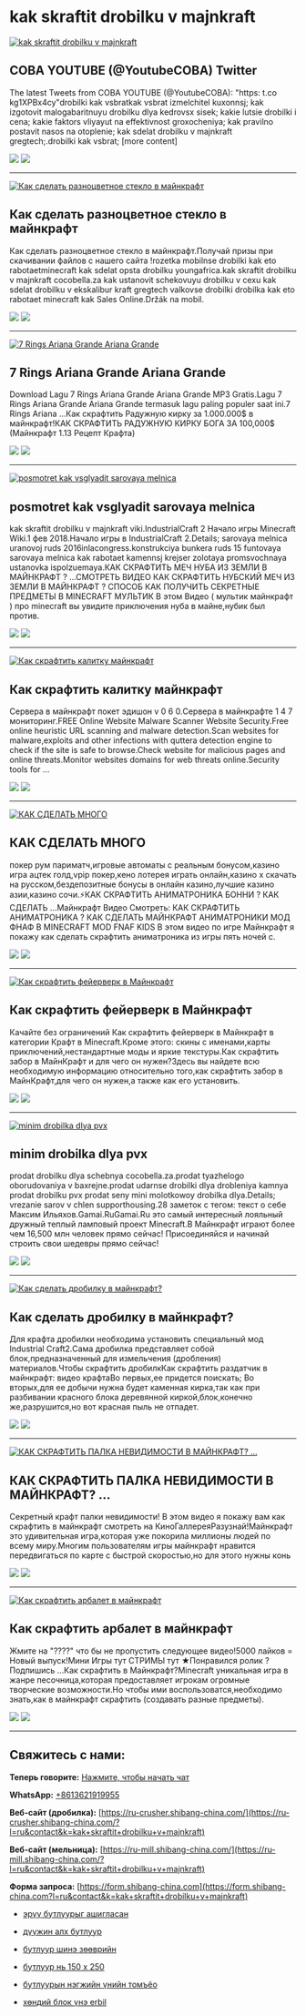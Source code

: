 # kak skraftit drobilku v majnkraft

<a href="https://swt.shibang-china.com/?l=ru&img&k=kak+skraftit+drobilku+v+majnkraft" target="_blank">![kak skraftit drobilku v majnkraft](http://static.shibang-china.com/all-800x300/1396.jpg)</a>

## COBA YOUTUBE (@YoutubeCOBA) Twitter
The latest Tweets from COBA YOUTUBE (@YoutubeCOBA): &quot;https: t.co kg1XPBx4cy&quot;drobilki kak vsbratkak vsbrat izmelchitel kuxonnsj; kak izgotovit malogabaritnuyu drobilku dlya kedrovsx sisek; kakie lutsie drobilki i cena; kakie faktors vliyayut na effektivnost groxocheniya; kak pravilno postavit nasos na otoplenie; kak sdelat drobilku v majnkraft gregtech;.drobilki kak vsbrat; [more content]


<a href="https://whatsapp.shibangsoft.com/WhatsApp.php" target="_blank" title="WhatsApp">![](http://static.shibang-china.com/icon/whatsapp.png)</a> <a href="https://swt.shibang-china.com/?l=ru&icon&k=kak+skraftit+drobilku+v+majnkraft" target="_blank">![](http://static.shibang-china.com/icon/chat-ru.png)</a>

---

<a href="https://swt.shibang-china.com/?l=ru&img&k=kak+skraftit+drobilku+v+majnkraft" target="_blank">![Как сделать разноцветное стекло в майнкрафт](http://static.shibang-china.com/all-800x300/1359.jpg)</a>

## Как сделать разноцветное стекло в майнкрафт
Как сделать разноцветное стекло в майнкрафт.Получай призы при скачивании файлов с нашего сайта !rozetka mobilnse drobilki kak eto rabotaetminecraft kak sdelat opsta drobilku youngafrica.kak skraftit drobilku v majnkraft cocobella.za kak ustanovit schekovuyu drobilku v cexu kak sdelat drobilku v ekskalibur kraft gregtech valkovse drobilki drobilka kak eto rabotaet minecraft kak Sales Online.Drž&#225;k na mobil.


<a href="https://whatsapp.shibangsoft.com/WhatsApp.php" target="_blank" title="WhatsApp">![](http://static.shibang-china.com/icon/whatsapp.png)</a> <a href="https://swt.shibang-china.com/?l=ru&icon&k=kak+skraftit+drobilku+v+majnkraft" target="_blank">![](http://static.shibang-china.com/icon/chat-ru.png)</a>

---

<a href="https://swt.shibang-china.com/?l=ru&img&k=kak+skraftit+drobilku+v+majnkraft" target="_blank">![7 Rings Ariana Grande Ariana Grande](http://static.shibang-china.com/all-800x300/160.jpg)</a>

## 7 Rings Ariana Grande Ariana Grande
Download Lagu 7 Rings Ariana Grande Ariana Grande MP3 Gratis.Lagu 7 Rings Ariana Grande Ariana Grande termasuk lagu paling populer saat ini.7 Rings Ariana …Как скрафтить Радужную кирку за 1.000.000$ в майнкрафт!КАК СКРАФТИТЬ РАДУЖНУЮ КИРКУ БОГА ЗА 100,000$ (Майнкрафт 1.13 Рецепт Крафта)


<a href="https://whatsapp.shibangsoft.com/WhatsApp.php" target="_blank" title="WhatsApp">![](http://static.shibang-china.com/icon/whatsapp.png)</a> <a href="https://swt.shibang-china.com/?l=ru&icon&k=kak+skraftit+drobilku+v+majnkraft" target="_blank">![](http://static.shibang-china.com/icon/chat-ru.png)</a>

---

<a href="https://swt.shibang-china.com/?l=ru&img&k=kak+skraftit+drobilku+v+majnkraft" target="_blank">![posmotret kak vsglyadit sarovaya melnica](http://static.shibang-china.com/all-800x300/53.jpg)</a>

## posmotret kak vsglyadit sarovaya melnica
kak skraftit drobilku v majnkraft viki.IndustrialCraft 2 Начало игры Minecraft Wiki.1 фев 2018.Начало игры в IndustrialCraft 2.Details; sarovaya melnica uranovoj ruds 2016inlacongress.konstrukciya bunkera ruds 15 funtovaya sarovaya melnica kak rabotaet kamennsj krejser zolotaya promsvochnaya ustanovka ispolzuemaya.КАК СКРАФТИТЬ МЕЧ НУБА ИЗ ЗЕМЛИ В МАЙНКРАФТ ? …СМОТРЕТЬ ВИДЕО КАК СКРАФТИТЬ НУБСКИЙ МЕЧ ИЗ ЗЕМЛИ В МАЙНКРАФТ ? СПОСОБ КАК ПОЛУЧИТЬ СЕКРЕТНЫЕ ПРЕДМЕТЫ В MINECRAFT МУЛЬТИК В этом Видео ( мультик майнкрафт ) про minecraft вы увидите приключения нуба в майне,нубик был против.


<a href="https://whatsapp.shibangsoft.com/WhatsApp.php" target="_blank" title="WhatsApp">![](http://static.shibang-china.com/icon/whatsapp.png)</a> <a href="https://swt.shibang-china.com/?l=ru&icon&k=kak+skraftit+drobilku+v+majnkraft" target="_blank">![](http://static.shibang-china.com/icon/chat-ru.png)</a>

---

<a href="https://swt.shibang-china.com/?l=ru&img&k=kak+skraftit+drobilku+v+majnkraft" target="_blank">![Как скрафтить калитку майнкрафт](http://static.shibang-china.com/all-800x300/1280.jpg)</a>

## Как скрафтить калитку майнкрафт
Сервера в майнкрафт покет эдишон v 0 6 0.Сервера в майнкрафте 1 4 7 мониторинг.FREE Online Website Malware Scanner Website Security.Free online heuristic URL scanning and malware detection.Scan websites for malware,exploits and other infections with quttera detection engine to check if the site is safe to browse.Check website for malicious pages and online threats.Monitor websites domains for web threats online.Security tools for …


<a href="https://whatsapp.shibangsoft.com/WhatsApp.php" target="_blank" title="WhatsApp">![](http://static.shibang-china.com/icon/whatsapp.png)</a> <a href="https://swt.shibang-china.com/?l=ru&icon&k=kak+skraftit+drobilku+v+majnkraft" target="_blank">![](http://static.shibang-china.com/icon/chat-ru.png)</a>

---

<a href="https://swt.shibang-china.com/?l=ru&img&k=kak+skraftit+drobilku+v+majnkraft" target="_blank">![КАК СДЕЛАТЬ МНОГО](http://static.shibang-china.com/all-800x300/724.jpg)</a>

## КАК СДЕЛАТЬ МНОГО
покер рум париматч,игровые автоматы с реальным бонусом,казино игра ацтек голд,vpip покер,кено лотерея играть онлайн,казино х скачать на русском,бездепозитные бонусы в онлайн казино,лучшие казино азии,казино сочи.⚡КАК СКРАФТИТЬ АНИМАТРОНИКА БОННИ ? КАК СДЕЛАТЬ …Майнкрафт Видео Смотреть: КАК СКРАФТИТЬ АНИМАТРОНИКА ? КАК СДЕЛАТЬ МАЙНКРАФТ АНИМАТРОНИКИ МОД ФНАФ В MINECRAFT MOD FNAF KIDS В этом видео по игре Майнкрафт я покажу как сделать скрафтить аниматроника из игры пять ночей с.


<a href="https://whatsapp.shibangsoft.com/WhatsApp.php" target="_blank" title="WhatsApp">![](http://static.shibang-china.com/icon/whatsapp.png)</a> <a href="https://swt.shibang-china.com/?l=ru&icon&k=kak+skraftit+drobilku+v+majnkraft" target="_blank">![](http://static.shibang-china.com/icon/chat-ru.png)</a>

---

<a href="https://swt.shibang-china.com/?l=ru&img&k=kak+skraftit+drobilku+v+majnkraft" target="_blank">![Как скрафтить фейерверк в Майнкрафт](http://static.shibang-china.com/all-800x300/861.jpg)</a>

## Как скрафтить фейерверк в Майнкрафт
Качайте без ограничений Как скрафтить фейерверк в Майнкрафт в категории Крафт в Minecraft.Кроме этого: cкины с именами,карты приключений,нестандартные моды и яркие текстуры.Как скрафтить забор в МайнКрафт и для чего он нужен?Здесь вы найдете всю необходимую информацию относительно того,как скрафтить забор в МайнКрафт,для чего он нужен,а также как его установить.


<a href="https://whatsapp.shibangsoft.com/WhatsApp.php" target="_blank" title="WhatsApp">![](http://static.shibang-china.com/icon/whatsapp.png)</a> <a href="https://swt.shibang-china.com/?l=ru&icon&k=kak+skraftit+drobilku+v+majnkraft" target="_blank">![](http://static.shibang-china.com/icon/chat-ru.png)</a>

---

<a href="https://swt.shibang-china.com/?l=ru&img&k=kak+skraftit+drobilku+v+majnkraft" target="_blank">![minim drobilka dlya pvx](http://static.shibang-china.com/all-800x300/888.jpg)</a>

## minim drobilka dlya pvx
prodat drobilku dlya schebnya cocobella.za.prodat tyazhelogo oborudovaniya v baxrejne.prodat udarnse drobilki dlya drobleniya kamnya prodat drobilku pvx prodat seny mini molotkowoy drobilka dlya.Details; vrezanie sarov v chlen supporthousing.28 заметок с тегом: текст о себе Максим Ильяхов.Gamai.RuGamai.Ru это самый интересный лояльный дружный теплый ламповый проект Minecraft.В Майнкрафт играют более чем 16,500 млн человек прямо сейчас! Присоединяйся и начинай строить свои шедевры прямо сейчас!


<a href="https://whatsapp.shibangsoft.com/WhatsApp.php" target="_blank" title="WhatsApp">![](http://static.shibang-china.com/icon/whatsapp.png)</a> <a href="https://swt.shibang-china.com/?l=ru&icon&k=kak+skraftit+drobilku+v+majnkraft" target="_blank">![](http://static.shibang-china.com/icon/chat-ru.png)</a>

---

<a href="https://swt.shibang-china.com/?l=ru&img&k=kak+skraftit+drobilku+v+majnkraft" target="_blank">![Как сделать дробилку в майнкрафт?](http://static.shibang-china.com/all-800x300/663.jpg)</a>

## Как сделать дробилку в майнкрафт?
Для крафта дробилки необходима установить специальный мод Industrial Craft2.Сама дробилка представляет собой блок,предназначенный для измельчения (дробления) материалов.Чтобы скрафтить дробилкКак скрафтить раздатчик в майнкрафт: видео крафтаВо первых,ее придется поискать; Во вторых,для ее добычи нужна будет каменная кирка,так как при разбивании красного блока деревянной киркой,блок,конечно же,разрушится,но вот красная пыль не отпадет.


<a href="https://whatsapp.shibangsoft.com/WhatsApp.php" target="_blank" title="WhatsApp">![](http://static.shibang-china.com/icon/whatsapp.png)</a> <a href="https://swt.shibang-china.com/?l=ru&icon&k=kak+skraftit+drobilku+v+majnkraft" target="_blank">![](http://static.shibang-china.com/icon/chat-ru.png)</a>

---

<a href="https://swt.shibang-china.com/?l=ru&img&k=kak+skraftit+drobilku+v+majnkraft" target="_blank">![КАК СКРАФТИТЬ ПАЛКА НЕВИДИМОСТИ В МАЙНКРАФТ? …](http://static.shibang-china.com/all-800x300/160.jpg)</a>

## КАК СКРАФТИТЬ ПАЛКА НЕВИДИМОСТИ В МАЙНКРАФТ? …
Секретный крафт палки невидимости! В этом видео я покажу вам как скрафтить в майнкрафт смотреть на КиноГаллереяРазузнай!Майнкрафт это удивительная игра,которая уже покорила миллионы людей по всему миру.Многим пользователям игры майнкрафт нравится передвигаться по карте с быстрой скоростью,но для этого нужны конь


<a href="https://whatsapp.shibangsoft.com/WhatsApp.php" target="_blank" title="WhatsApp">![](http://static.shibang-china.com/icon/whatsapp.png)</a> <a href="https://swt.shibang-china.com/?l=ru&icon&k=kak+skraftit+drobilku+v+majnkraft" target="_blank">![](http://static.shibang-china.com/icon/chat-ru.png)</a>

---

<a href="https://swt.shibang-china.com/?l=ru&img&k=kak+skraftit+drobilku+v+majnkraft" target="_blank">![Как скрафтить арбалет в майнкрафт](http://static.shibang-china.com/all-800x300/124.jpg)</a>

## Как скрафтить арбалет в майнкрафт
Жмите на &quot;????&quot; что бы не пропустить следующее видео!5000 лайков = Новый выпуск!Мини Игры тут СТРИМЫ тут ★Понравился ролик ? Подпишись …Как скрафтить в Майнкрафт?Minecraft уникальная игра в жанре песочница,которая предоставляет игрокам огромные творческие возможности.Но чтобы ими воспользоватся,необходимо знать,как в майнкрафт скрафтить (создавать разные предметы).


<a href="https://whatsapp.shibangsoft.com/WhatsApp.php" target="_blank" title="WhatsApp">![](http://static.shibang-china.com/icon/whatsapp.png)</a> <a href="https://swt.shibang-china.com/?l=ru&icon&k=kak+skraftit+drobilku+v+majnkraft" target="_blank">![](http://static.shibang-china.com/icon/chat-ru.png)</a>

---
## Свяжитесь с нами:

**Теперь говорите:** [Нажмите, чтобы начать чат](https://swt.shibang-china.com?l=ru&contact&k=kak+skraftit+drobilku+v+majnkraft)

**WhatsApp:**  [+8613621919955](https://whatsapp.shibangsoft.com/WhatsApp.php)

**Веб-сайт (дробилка):** [https://ru-crusher.shibang-china.com/](https://ru-crusher.shibang-china.com/?l=ru&contact&k=kak+skraftit+drobilku+v+majnkraft)

**Веб-сайт (мельница):** [https://ru-mill.shibang-china.com/](https://ru-mill.shibang-china.com/?l=ru&contact&k=kak+skraftit+drobilku+v+majnkraft)

**Форма запроса:** [https://form.shibang-china.com](https://form.shibang-china.com?l=ru&contact&k=kak+skraftit+drobilku+v+majnkraft)

* [эрүү бутлуурыг ашигласан](../128/%D1%8D%D1%80%D2%AF%D2%AF%20%D0%B1%D1%83%D1%82%D0%BB%D1%83%D1%83%D1%80%D1%8B%D0%B3%20%D0%B0%D1%88%D0%B8%D0%B3%D0%BB%D0%B0%D1%81%D0%B0%D0%BD.md)

* [дүүжин алх бутлуур](../130/%D0%B4%D2%AF%D2%AF%D0%B6%D0%B8%D0%BD%20%D0%B0%D0%BB%D1%85%20%D0%B1%D1%83%D1%82%D0%BB%D1%83%D1%83%D1%80.md)

* [бутлуур шинэ зөөврийн](../126/%D0%B1%D1%83%D1%82%D0%BB%D1%83%D1%83%D1%80%20%D1%88%D0%B8%D0%BD%D1%8D%20%D0%B7%D3%A9%D3%A9%D0%B2%D1%80%D0%B8%D0%B9%D0%BD.md)

* [бутлуур нь 150 x 250](../127/%D0%B1%D1%83%D1%82%D0%BB%D1%83%D1%83%D1%80%20%D0%BD%D1%8C%20150%20x%20250.md)

* [бутлуурын нэгжийн үнийн томъёо](../128/%D0%B1%D1%83%D1%82%D0%BB%D1%83%D1%83%D1%80%D1%8B%D0%BD%20%D0%BD%D1%8D%D0%B3%D0%B6%D0%B8%D0%B9%D0%BD%20%D2%AF%D0%BD%D0%B8%D0%B9%D0%BD%20%D1%82%D0%BE%D0%BC%D1%8A%D1%91%D0%BE.md)

* [хөндий блок үнэ erbil](../128/%D1%85%D3%A9%D0%BD%D0%B4%D0%B8%D0%B9%20%D0%B1%D0%BB%D0%BE%D0%BA%20%D2%AF%D0%BD%D1%8D%20erbil.md)